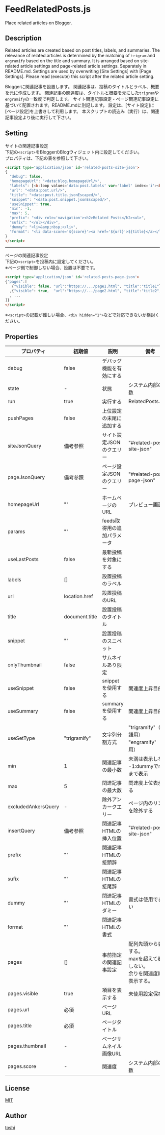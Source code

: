 ﻿FeedRelatedPosts.js
=====================

Place related articles on Blogger.



## Description
Related articles are created based on post titles, labels, and summaries. The relevance of related articles is determined by the matching of `trigram` and `engramify` based on the title and summary.  It is arranged based on site-related article settings and page-related article settings. Separately in README.md. Settings are used by overwriting [Site Settings] with [Page Settings]. Please read (execute) this script after the related article setting.

Bloggerに関連記事を設置します。
関連記事は、投稿のタイトルとラベル、概要を元に作成します。
関連記事の関連度は、タイトルと概要を元にした`trigram`や`engramify`の一致度で判定します。
サイト関連記事設定・ページ関連記事設定に基づいて配置されます。README.mdに別記します。
設定は、[サイト設定]に[ページ設定]を上書きして利用します。
本スクリプトの読込み（実行）は、関連記事設定より後に実行して下さい。


## Setting
サイトの関連記事設定  
下記の`<script>`をBloggerのBlogウィジェット内に設定してください。  
プロパティは、下記の表を参照して下さい。
```html
<script type='application/json' id='related-posts-site-json'>
{
  "debug": false,
  "homepageUrl": "<data:blog.homepageUrl/>",
  "labels": [<b:loop values='data:post.labels' var='label' index='i'><b:if cond='data:i != 0'>,</b:if>"<data:label.name.jsonEscaped/>"</b:loop>],
  "url": "<data:post.url/>",
  "title": "<data:post.title.jsonEscaped/>",
  "snippet": "<data:post.snippet.jsonEscaped/>",
  "useSnippet": true,
  "min": -1,
  "max": 5,
  "prefix": "<div role='navigation'><h2>Related Posts</h2><ul>",
  "sufix": "</ul></div>",
  "dummy": "<li>&amp;nbsp;</li>",
  "format": "<li data-score='${score}'><a href='${url}'>${title}</a></li>", 
}
</script>
```

---

ページの関連記事設定  
下記の`<script>`を投稿内に設定してください。  
※ページ側で制御しない場合、設置は不要です。
```html
<script type='application/json' id='related-posts-page-json'>
{"pages":[
   {"visible": false, "url":"https://.../page1.html", "title":"title1"}
  ,{"visible": true,  "url":"https://.../page2.html", "title":"title2", "thumbnail":"thumbnail URL"}
  , ...
]}
</script>
```

※`<script>`の記載が難しい場合、`<div hidden="1">`などで対応できないか検討ください。



## Properties
プロパティ    | 初期値       | 説明                         | 備考
---           | ---          | ---                          | ---
debug         | false        | デバッグ機能を有効にする
state         | -            | 状態                         | システム内部の変数
run           | true         | 実行する                     | RelatedPosts.init();
pushPages     | false        | 上位設定の末尾に追加する
siteJsonQuery | 備考参照     | サイト設定JSONのクエリー     | "#related-posts-site-json"
pageJsonQuery | 備考参照     | ページ設定JSONのクエリー     | "#related-posts-page-json"
homepageUrl   | ""           | ホームページのURL            | プレビュー画面用
params        | ""           | feeds取得用の追加パラメータ
useLastPosts  | false        | 最新投稿を対象にする
labels        | []           | 設置投稿のラベル
url           | location.href  | 設置投稿のURL
title         | document.title | 設置投稿のタイトル
snippet       | ""           | 設置投稿のスニペット
onlyThumbnail | false        | サムネイルあり限定
useSnippet    | false        | snippetを使用する            | 関連度上昇目的
useSummary    | false        | summaryを使用する            | 関連度上昇目的
useSetType    | "trigramify" | 文字列分割方式               | "trigramify"（日本語用）<br/>"engramify"（英語用）
min           | 1            | 関連記事の最小数             | 未満は表示しない<br/>-1:dummyでmaxまで表示
max           | 5            | 関連記事の最大数             | 関連度上位表示する
excludedAnkersQuery | -      | 除外アンカークエリー         | ページ内のリンクを除外する
insertQuery   | 備考参照     | 関連記事HTMLの挿入位置       | "#related-posts-site-json"
prefix        | ""           | 関連記事HTMLの接頭辞
sufix         | ""           | 関連記事HTMLの接尾辞
dummy         | ""           | 関連記事HTMLのダミー         | 書式は使用できない
format        | ""           | 関連記事HTMLの書式
pages         | []           | 事前指定の関連記事設定       | 配列先頭から表示する。<br/>maxを超えて表示しない。<br/>余りを関連度順で表示する。
pages.visible | true         | 項目を表示する               | 未使用設定保存用
pages.url     | 必須         | ページURL
pages.title   | 必須         | ページタイトル
pages.thumbnail | -          | ページサムネイル画像URL
pages.score   | -            | 関連度                       | システム内部の変数



## License
[MIT](https://github.com/k08045kk/FeedRelatedPosts.js/blob/master/LICENSE)



## Author
[toshi](https://www.bugbugnow.net/p/profile.html)
